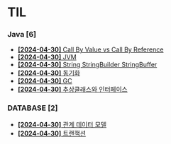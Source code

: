 # TIL
 
### Java [6]
- [**[2024-04-30]**  Call By Value vs Call By Reference](https://github.com/A-lass/TIL/blob/main/Java/Call_By_Value_vs_Call_By_Reference.md)
- [**[2024-04-30]**  JVM](https://github.com/A-lass/TIL/blob/main/Java/JVM.md)
- [**[2024-04-30]**  String StringBuilder StringBuffer](https://github.com/A-lass/TIL/blob/main/Java/String_StringBuilder_StringBuffer.md)
- [**[2024-04-30]**  동기화](https://github.com/A-lass/TIL/blob/main/Java/동기화.md)
- [**[2024-04-30]**  GC](https://github.com/A-lass/TIL/blob/main/Java/GC.md)
- [**[2024-04-30]**  추상클래스와 인터페이스](https://github.com/A-lass/TIL/blob/main/Java/추상클래스와_인터페이스.md)
### DATABASE [2]
- [**[2024-04-30]**  관계 데이터 모델](https://github.com/A-lass/TIL/blob/main/DATABASE/관계_데이터_모델.md)
- [**[2024-04-30]**  트랜잭션](https://github.com/A-lass/TIL/blob/main/DATABASE/트랜잭션.md)
